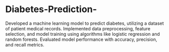 # Diabetes-Prediction-
Developed a machine learning model to predict diabetes, utilizing a dataset of patient medical records. Implemented data preprocessing, feature selection, and model training using algorithms like logistic regression and random forests. Evaluated model performance with accuracy, precision, and recall metrics.

